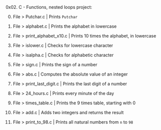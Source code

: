 0x02. C - Functions, nested loops project:


0. File > Putchar.c | Prints `Putchar`
		
1. File > alphabet.c | Prints the alphabet in lowercase
		
2. File > print_alphabet_x10.c | Prints 10 times the alphabet, in lowercase
		
3. File > islower.c | Checks for lowercase character
		
4. File > isalpha.c | Checks for alphabetic character
		
5. File > sign.c | Prints the sign of a number 
		
6. File > abs.c | Computes the absolute value of an integer
		
7. File > print_last_digit.c | Prints the last digit of a number 
		
8. File > 24_hours.c | Prints every minute of the day 
		
9. File > times_table.c | Prints the 9 times table, starting with 0 
		
10. File > add.c | Adds two integers and returns the result 
		
11. File > print_to_98.c | Prints all natural numbers from `n` to `98`
